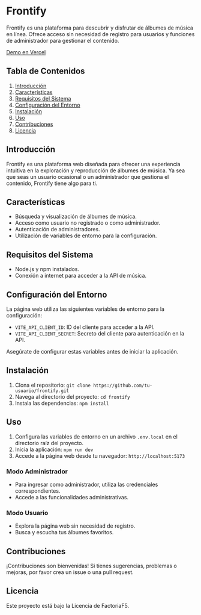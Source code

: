 # Frontify

Frontify es una plataforma para descubrir y disfrutar de álbumes de música en línea. Ofrece acceso sin necesidad de registro para usuarios y funciones de administrador para gestionar el contenido.

[Demo en Vercel](https://p11-project6-group2.vercel.app/)

## Tabla de Contenidos
1. [Introducción](#introducción)
2. [Características](#características)
3. [Requisitos del Sistema](#requisitos-del-sistema)
4. [Configuración del Entorno](#configuración-del-entorno)
5. [Instalación](#instalación)
6. [Uso](#uso)
7. [Contribuciones](#contribuciones)
8. [Licencia](#licencia)

## Introducción

Frontify es una plataforma web diseñada para ofrecer una experiencia intuitiva en la exploración y reproducción de álbumes de música. Ya sea que seas un usuario ocasional o un administrador que gestiona el contenido, Frontify tiene algo para ti.

## Características

- Búsqueda y visualización de álbumes de música.
- Acceso como usuario no registrado o como administrador.
- Autenticación de administradores.
- Utilización de variables de entorno para la configuración.

## Requisitos del Sistema

- Node.js y npm instalados.
- Conexión a internet para acceder a la API de música.

## Configuración del Entorno

La página web utiliza las siguientes variables de entorno para la configuración:

- `VITE_API_CLIENT_ID`: ID del cliente para acceder a la API.
- `VITE_API_CLIENT_SECRET`: Secreto del cliente para autenticación en la API.

Asegúrate de configurar estas variables antes de iniciar la aplicación.

## Instalación

1. Clona el repositorio: `git clone https://github.com/tu-usuario/frontify.git`
2. Navega al directorio del proyecto: `cd frontify`
3. Instala las dependencias: `npm install`

## Uso

1. Configura las variables de entorno en un archivo `.env.local` en el directorio raíz del proyecto.
2. Inicia la aplicación: `npm run dev`
3. Accede a la página web desde tu navegador: `http://localhost:5173`

### Modo Administrador

- Para ingresar como administrador, utiliza las credenciales correspondientes.
- Accede a las funcionalidades administrativas.

### Modo Usuario

- Explora la página web sin necesidad de registro.
- Busca y escucha tus álbumes favoritos.

## Contribuciones

¡Contribuciones son bienvenidas! Si tienes sugerencias, problemas o mejoras, por favor crea un issue o una pull request.

## Licencia

Este proyecto está bajo la Licencia de FactoriaF5.
